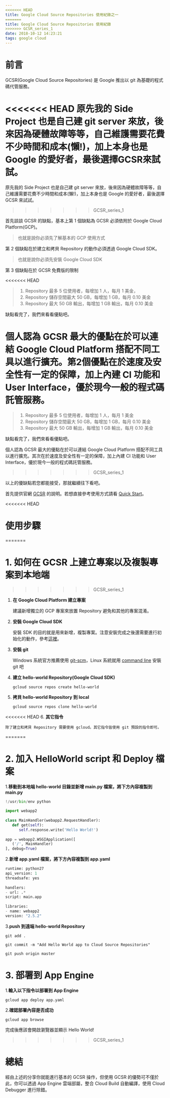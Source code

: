 ```yaml
---
<<<<<<< HEAD
title: Google Cloud Source Repositories 使用紀錄之一
=======
title: Google Cloud Source Repositories 使用紀錄
>>>>>>> GCSR_series_1
date: 2018-10-12 14:23:21
tags: google cloud
---
```


# 前言
GCSR(Google Cloud Source Repositories) 是 Google 推出以 git 為基礎的程式碼代管服務。

<<<<<<< HEAD
原先我的 Side Project 也是自己建 git server 來放，後來因為硬體故障等等，自己維護需要花費不少時間和成本(懶!)，加上本身也是 Google 的愛好者，最後選擇GCSR來試試。
=======
原先我的 Side Project 也是自己建 git server 來放，後來因為硬體故障等等，自己維護需要花費不少時間和成本(懶!)，加上本身也是 Google 的愛好者，最後選擇 GCSR 來試試。
>>>>>>> GCSR_series_1

首先談談 GCSR 的缺點，基本上第 1 個缺點為 GCSR 必須依附於 Google Cloud Platform(GCP)。

> 也就是說你必須先了解基本的 GCP 使用方式

第 2 個缺點在於建立和拷貝 Repository 的動作必須透過 Google Cloud SDK。

> 也就是說你必須先安裝 Google Cloud SDK

第 3 個缺點在於 GCSR 免費版的限制

<<<<<<< HEAD
> 1. Repository 最多 5 位使用者，每增加 1 人，每月 1 美金，
> 2. Repository 儲存空間最大 50 GB，每增加 1 GB，每月 0.10 美金
> 3. Repository 最大 50 GB 輸出，每增加 1 GB 輸出，每月 0.10 美金 

缺點看完了，我們來看看優點吧。

個人認為 GCSR 最大的優點在於可以連結 Google Cloud Platform 搭配不同工具以進行擴充。第2個優點在於速度及安全性有一定的保障，加上內建 CI 功能和 User Interface，優於現今一般的程式碼託管服務。
=======
> 1. Repository 最多 5 位使用者，每增加 1 人，每月 1 美金
> 2. Repository 儲存空間最大 50 GB，每增加 1 GB，每月 0.10 美金
> 3. Repository 最大 50 GB 輸出，每增加 1 GB 輸出，每月 0.10 美金

缺點看完了，我們來看看優點吧。

個人認為 GCSR 最大的優點在於可以連結 Google Cloud Platform 搭配不同工具以進行擴充。其次在於速度及安全性有一定的保障，加上內建 CI 功能和 User Interface，優於現今一般的程式碼託管服務。
>>>>>>> GCSR_series_1

以上的優缺點若您都能接受，那就繼續往下看吧。

首先提供官網 [GCSR](https://cloud.google.com/source-repositories/) 的說明。若想直接參考使用方式請看 [Quick Start](https://cloud.google.com/source-repositories/docs/quickstart)。

<<<<<<< HEAD
# 使用步驟
=======
# 1. 如何在 GCSR 上建立專案以及複製專案到本地端
>>>>>>> GCSR_series_1

1. **在 Google Cloud Platform 建立專案**

    建議新增獨立的 GCP 專案來放置 Repository 避免和其他的專案混淆。

2. **安裝 Google Cloud SDK**

    安裝 SDK 的目的就是用來新增，複製專案。注意安裝完成之後還需要進行初始化的動作，參考[這裡](https://cloud.google.com/sdk/docs/#windows)。

3. **安裝 git**

    Windows 系統官方推薦使用 [git-scm](https://git-scm.com/download/win)，Linux 系統就用 [command line](https://git-scm.com/book/en/v2/Getting-Started-Installing-Git) 安裝 git 吧

4. **建立 hello-world Repository(Google Cloud SDK)**

    `gcloud source repos create hello-world`

5. **拷貝 hello-world Repository 到 local**

    `gcloud source repos clone hello-world`

<<<<<<< HEAD
6. **其它指令**
	
	除了建立和拷貝 Repository 需要使用 gcloud。其它指令皆使用 git 預設的指令即可。

=======
# 2. 加入 HelloWorld script 和 Deploy 檔案

1.**移動到本地端 hello-world 目錄並新增 main.py 檔案，將下方內容複製到 main.py**
 
``` py
!/usr/bin/env python
 
import webapp2
 
class MainHandler(webapp2.RequestHandler):
   def get(self):
      self.response.write('Hello World!')
 
app = webapp2.WSGIApplication([
   ('/', MainHandler)
], debug=True)
```
 
2.**新增 app.yaml 檔案，將下方內容複製到 app.yaml**
 
``` py
runtime: python27
api_version: 1
threadsafe: yes
 
handlers:
- url: .*
script: main.app
 
libraries:
- name: webapp2
version: "2.5.2"
```

3.**push 到遠端 hello-world Repository**
 
```
git add .
 
git commit -m "Add Hello World app to Cloud Source Repositories"
 
git push origin master
```

# 3. 部署到 App Engine

1.**輸入以下指令以部署到 App Engine**

`gcloud app deploy app.yaml`

2.**確認部署內容是否成功**

`gcloud app browse`

完成後應該會開啟瀏覽器並顯示 Hello World!

 
>>>>>>> GCSR_series_1
# 總結

經由上述的分享你就能進行基本的 GCSR 操作，但使用 GCSR 的優勢可不僅於此，你可以透過 App Engine 雲端部屬，整合 Cloud Build 自動編譯，使用 Cloud Debugger 進行除錯。